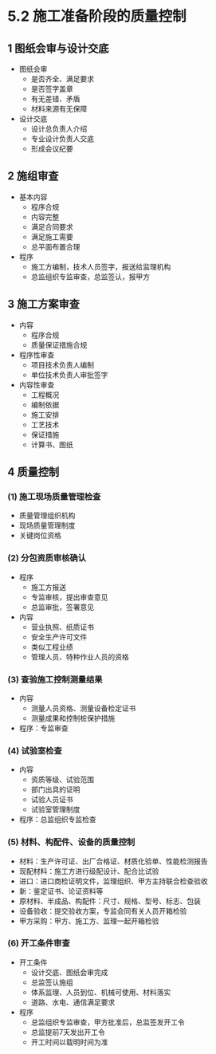 # 5.2 施工准备阶段的质量控制

## 1 图纸会审与设计交底

* 图纸会审
  * 是否齐全、满足要求
  * 是否签字盖章
  * 有无差错、矛盾
  * 材料来源有无保障
* 设计交底
  * 设计总负责人介绍
  * 专业设计负责人交底
  * 形成会议纪要

## 2 施组审查

* 基本内容
  * 程序合规
  * 内容完整
  * 满足合同要求
  * 满足施工需要
  * 总平面布置合理
* 程序
  * 施工方编制，技术人员签字，报送给监理机构
  * 总监组织专监审查，总监签认，报甲方

## 3 施工方案审查

* 内容
  * 程序合规
  * 质量保证措施合规
* 程序性审查
  * 项目技术负责人编制
  * 单位技术负责人审批签字
* 内容性审查
  * 工程概况
  * 编制依据
  * 施工安排
  * 工艺技术
  * 保证措施
  * 计算书、图纸

## 4 质量控制

### (1) 施工现场质量管理检查

* 质量管理组织机构
* 现场质量管理制度
* 关键岗位资格

### (2) 分包资质审核确认

* 程序
  * 施工方报送
  * 专监审核，提出审查意见
  * 总监审批，签署意见
* 内容
  * 营业执照、纸质证书
  * 安全生产许可文件
  * 类似工程业绩
  * 管理人员、特种作业人员的资格

### (3) 查验施工控制测量结果

* 内容
  * 测量人员资格、测量设备检定证书
  * 测量成果和控制桩保护措施
* 程序：专监审查

### (4) 试验室检查

* 内容
  * 资质等级、试验范围
  * 部门出具的证明
  * 试验人员证书
  * 试验室管理制度
* 程序：总监组织专监检查

### (5) 材料、构配件、设备的质量控制

* 材料：生产许可证、出厂合格证、材质化验单、性能检测报告
* 现配材料：施工方进行级配设计、配合比试验
* 进口：进口商检证明文件，监理组织、甲方主持联合检查验收
* 新：鉴定证书、论证资料等
* 原材料、半成品、构配件：尺寸、规格、型号、标志、包装
* 设备验收：提交验收方案，专监会同有关人员开箱检验
* 甲方采购：甲方、施工方、监理一起开箱检验

### (6) 开工条件审查

* 开工条件
  * 设计交底、图纸会审完成
  * 总监签认施组
  * 体系监理、人员到位、机械可使用、材料落实
  * 道路、水电、通信满足要求
* 程序
  * 总监组织专监审查，甲方批准后，总监签发开工令
  * 总监提前7天发出开工令
  * 开工时间以载明时间为准
